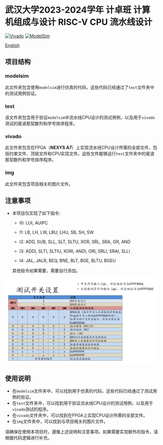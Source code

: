  # 武汉大学2023-2024学年 计卓班 计算机组成与设计 RISC-V CPU 流水线设计

[![Vivado](https://img.shields.io/badge/Vivado-2018.1-blue.svg)](https://www.xilinx.com/products/design-tools/vivado.html) [![ModelSim](https://img.shields.io/badge/ModelSim-10.6d-green.svg)](https://www.mentor.com/company/high-level_synthesis/modelsim)

[English](readme-en.md)

## 项目结构

### modelsim

此文件夹包含使用`modelsim`进行仿真的代码，这些代码已经通过了`test`文件夹中的测试用例验证。

### test

该文件夹包含用于验证`modelsim`中流水线CPU设计的测试用例，以及用于`vivado`测试的斐波那契数列和学号排序程序。

### vivado

此文件夹包含在FPGA（**NEXYS A7**）上实现流水线CPU设计所需的全部文件，包括约束文件、顶层文件和CPU实现文件。这些文件能够运行`test`文件夹中的斐波那契数列和学号排序程序。

### img

此文件夹包含项目相关的图片文件。

## 注意事项

- 本项目仅实现了如下指令: 
    - I0: LUI, AUIPC
    
    - I1: LB, LH, LW, LBU, LHU, SB, SH, SW
    
    - I2: ADD, SUB, SLL, SLT, SLTU, XOR, SRL, SRA, OR, AND

    - I3: ADDI, SLTI, SLTIU, XORI, ANDI, ORI, SRLI, SRAI, SLLI 
    
    - I4: JAL, JALR, BEQ, BNE, BLT, BGE, BLTU, BGEU
    
  其他指令如果需要，需要自行添加。

![vivado](img/vivado.png)

## 使用说明

- 在`modelsim`文件夹中，可以找到用于仿真的代码，这些代码已经通过了测试用例的验证。
- 在`test`文件夹中，可以找到用于验证流水线CPU设计的测试用例，以及用于`vivado`测试的程序。
- 在`vivado`文件夹中，可以找到在FPGA上实现CPU设计所需的全部文件。
- 在`img`文件夹中，可以找到与项目相关的图片文件。

请确保在使用本项目时，遵循上述说明和注意事项。如果需要实现额外的指令，请根据代码逻辑进行补充。
